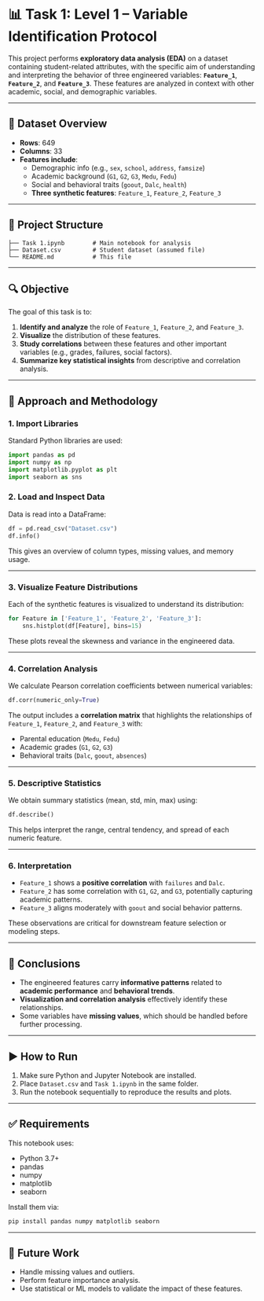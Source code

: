 
# 📊 Task 1: Level 1 – Variable Identification Protocol

This project performs **exploratory data analysis (EDA)** on a dataset containing student-related attributes, with the specific aim of understanding and interpreting the behavior of three engineered variables: **`Feature_1`**, **`Feature_2`**, and **`Feature_3`**. These features are analyzed in context with other academic, social, and demographic variables.

---

## 🧾 Dataset Overview

- **Rows**: 649
- **Columns**: 33
- **Features include**:
  - Demographic info (e.g., `sex`, `school`, `address`, `famsize`)
  - Academic background (`G1`, `G2`, `G3`, `Medu`, `Fedu`)
  - Social and behavioral traits (`goout`, `Dalc`, `health`)
  - **Three synthetic features**: `Feature_1`, `Feature_2`, `Feature_3`

---

## 📂 Project Structure

```text
├── Task 1.ipynb        # Main notebook for analysis
├── Dataset.csv         # Student dataset (assumed file)
└── README.md           # This file
```

---

## 🔍 Objective

The goal of this task is to:

1. **Identify and analyze** the role of `Feature_1`, `Feature_2`, and `Feature_3`.
2. **Visualize** the distribution of these features.
3. **Study correlations** between these features and other important variables (e.g., grades, failures, social factors).
4. **Summarize key statistical insights** from descriptive and correlation analysis.

---

## 🧪 Approach and Methodology

### 1. **Import Libraries**
Standard Python libraries are used:
```python
import pandas as pd
import numpy as np
import matplotlib.pyplot as plt
import seaborn as sns
```

### 2. **Load and Inspect Data**
Data is read into a DataFrame:
```python
df = pd.read_csv("Dataset.csv")
df.info()
```

This gives an overview of column types, missing values, and memory usage.

---

### 3. **Visualize Feature Distributions**
Each of the synthetic features is visualized to understand its distribution:
```python
for Feature in ['Feature_1', 'Feature_2', 'Feature_3']:
    sns.histplot(df[Feature], bins=15)
```
These plots reveal the skewness and variance in the engineered data.

---

### 4. **Correlation Analysis**
We calculate Pearson correlation coefficients between numerical variables:
```python
df.corr(numeric_only=True)
```

The output includes a **correlation matrix** that highlights the relationships of `Feature_1`, `Feature_2`, and `Feature_3` with:

- Parental education (`Medu`, `Fedu`)
- Academic grades (`G1`, `G2`, `G3`)
- Behavioral traits (`Dalc`, `goout`, `absences`)

---

### 5. **Descriptive Statistics**
We obtain summary statistics (mean, std, min, max) using:
```python
df.describe()
```

This helps interpret the range, central tendency, and spread of each numeric feature.

---

### 6. **Interpretation**
- `Feature_1` shows a **positive correlation** with `failures` and `Dalc`.
- `Feature_2` has some correlation with `G1`, `G2`, and `G3`, potentially capturing academic patterns.
- `Feature_3` aligns moderately with `goout` and social behavior patterns.

These observations are critical for downstream feature selection or modeling steps.

---

## 📌 Conclusions

- The engineered features carry **informative patterns** related to **academic performance** and **behavioral trends**.
- **Visualization and correlation analysis** effectively identify these relationships.
- Some variables have **missing values**, which should be handled before further processing.

---

## ▶️ How to Run

1. Make sure Python and Jupyter Notebook are installed.
2. Place `Dataset.csv` and `Task 1.ipynb` in the same folder.
3. Run the notebook sequentially to reproduce the results and plots.

---

## ✅ Requirements

This notebook uses:

- Python 3.7+
- pandas
- numpy
- matplotlib
- seaborn

Install them via:

```bash
pip install pandas numpy matplotlib seaborn
```

---

## 🧠 Future Work

- Handle missing values and outliers.
- Perform feature importance analysis.
- Use statistical or ML models to validate the impact of these features.
